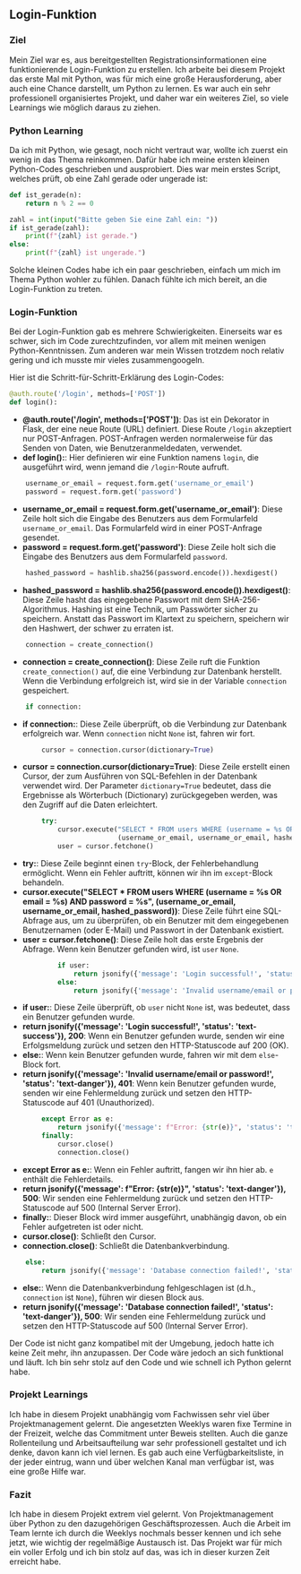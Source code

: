 ## Login-Funktion

### Ziel
Mein Ziel war es, aus bereitgestellten Registrationsinformationen eine funktionierende Login-Funktion zu erstellen. Ich arbeite bei diesem Projekt das erste Mal mit Python, was für mich eine große Herausforderung, aber auch eine Chance darstellt, um Python zu lernen. Es war auch ein sehr professionell organisiertes Projekt, und daher war ein weiteres Ziel, so viele Learnings wie möglich daraus zu ziehen.

### Python Learning
Da ich mit Python, wie gesagt, noch nicht vertraut war, wollte ich zuerst ein wenig in das Thema reinkommen. Dafür habe ich meine ersten kleinen Python-Codes geschrieben und ausprobiert. Dies war mein erstes Script, welches prüft, ob eine Zahl gerade oder ungerade ist:

```python
def ist_gerade(n):
    return n % 2 == 0

zahl = int(input("Bitte geben Sie eine Zahl ein: "))
if ist_gerade(zahl):
    print(f"{zahl} ist gerade.")
else:
    print(f"{zahl} ist ungerade.")
```

Solche kleinen Codes habe ich ein paar geschrieben, einfach um mich im Thema Python wohler zu fühlen. Danach fühlte ich mich bereit, an die Login-Funktion zu treten.

### Login-Funktion
Bei der Login-Funktion gab es mehrere Schwierigkeiten. Einerseits war es schwer, sich im Code zurechtzufinden, vor allem mit meinen wenigen Python-Kenntnissen. Zum anderen war mein Wissen trotzdem noch relativ gering und ich musste mir vieles zusammengoogeln.

Hier ist die Schritt-für-Schritt-Erklärung des Login-Codes:

```python
@auth.route('/login', methods=['POST'])
def login():
```
- **@auth.route('/login', methods=['POST'])**: Das ist ein Dekorator in Flask, der eine neue Route (URL) definiert. Diese Route `/login` akzeptiert nur POST-Anfragen. POST-Anfragen werden normalerweise für das Senden von Daten, wie Benutzeranmeldedaten, verwendet.
- **def login():**: Hier definieren wir eine Funktion namens `login`, die ausgeführt wird, wenn jemand die `/login`-Route aufruft.

```python
    username_or_email = request.form.get('username_or_email')
    password = request.form.get('password')
```
- **username_or_email = request.form.get('username_or_email')**: Diese Zeile holt sich die Eingabe des Benutzers aus dem Formularfeld `username_or_email`. Das Formularfeld wird in einer POST-Anfrage gesendet.
- **password = request.form.get('password')**: Diese Zeile holt sich die Eingabe des Benutzers aus dem Formularfeld `password`.

```python
    hashed_password = hashlib.sha256(password.encode()).hexdigest()
```
- **hashed_password = hashlib.sha256(password.encode()).hexdigest()**: Diese Zeile hasht das eingegebene Passwort mit dem SHA-256-Algorithmus. Hashing ist eine Technik, um Passwörter sicher zu speichern. Anstatt das Passwort im Klartext zu speichern, speichern wir den Hashwert, der schwer zu erraten ist.

```python
    connection = create_connection()
```
- **connection = create_connection()**: Diese Zeile ruft die Funktion `create_connection()` auf, die eine Verbindung zur Datenbank herstellt. Wenn die Verbindung erfolgreich ist, wird sie in der Variable `connection` gespeichert.

```python
    if connection:
```
- **if connection:**: Diese Zeile überprüft, ob die Verbindung zur Datenbank erfolgreich war. Wenn `connection` nicht `None` ist, fahren wir fort.

```python
        cursor = connection.cursor(dictionary=True)
```
- **cursor = connection.cursor(dictionary=True)**: Diese Zeile erstellt einen Cursor, der zum Ausführen von SQL-Befehlen in der Datenbank verwendet wird. Der Parameter `dictionary=True` bedeutet, dass die Ergebnisse als Wörterbuch (Dictionary) zurückgegeben werden, was den Zugriff auf die Daten erleichtert.

```python
        try:
            cursor.execute("SELECT * FROM users WHERE (username = %s OR email = %s) AND password = %s",
                           (username_or_email, username_or_email, hashed_password))
            user = cursor.fetchone()
```
- **try:**: Diese Zeile beginnt einen `try`-Block, der Fehlerbehandlung ermöglicht. Wenn ein Fehler auftritt, können wir ihn im `except`-Block behandeln.
- **cursor.execute("SELECT * FROM users WHERE (username = %s OR email = %s) AND password = %s", (username_or_email, username_or_email, hashed_password))**: Diese Zeile führt eine SQL-Abfrage aus, um zu überprüfen, ob ein Benutzer mit dem eingegebenen Benutzernamen (oder E-Mail) und Passwort in der Datenbank existiert.
- **user = cursor.fetchone()**: Diese Zeile holt das erste Ergebnis der Abfrage. Wenn kein Benutzer gefunden wird, ist `user` `None`.

```python
            if user:
                return jsonify({'message': 'Login successful!', 'status': 'text-success'}), 200
            else:
                return jsonify({'message': 'Invalid username/email or password!', 'status': 'text-danger'}), 401
```
- **if user:**: Diese Zeile überprüft, ob `user` nicht `None` ist, was bedeutet, dass ein Benutzer gefunden wurde.
- **return jsonify({'message': 'Login successful!', 'status': 'text-success'}), 200**: Wenn ein Benutzer gefunden wurde, senden wir eine Erfolgsmeldung zurück und setzen den HTTP-Statuscode auf 200 (OK).
- **else:**: Wenn kein Benutzer gefunden wurde, fahren wir mit dem `else`-Block fort.
- **return jsonify({'message': 'Invalid username/email or password!', 'status': 'text-danger'}), 401**: Wenn kein Benutzer gefunden wurde, senden wir eine Fehlermeldung zurück und setzen den HTTP-Statuscode auf 401 (Unauthorized).

```python
        except Error as e:
            return jsonify({'message': f"Error: {str(e)}", 'status': 'text-danger'}), 500
        finally:
            cursor.close()
            connection.close()
```
- **except Error as e:**: Wenn ein Fehler auftritt, fangen wir ihn hier ab. `e` enthält die Fehlerdetails.
- **return jsonify({'message': f"Error: {str(e)}", 'status': 'text-danger'}), 500**: Wir senden eine Fehlermeldung zurück und setzen den HTTP-Statuscode auf 500 (Internal Server Error).
- **finally:**: Dieser Block wird immer ausgeführt, unabhängig davon, ob ein Fehler aufgetreten ist oder nicht.
- **cursor.close()**: Schließt den Cursor.
- **connection.close()**: Schließt die Datenbankverbindung.

```python
    else:
        return jsonify({'message': 'Database connection failed!', 'status': 'text-danger'}), 500
```
- **else:**: Wenn die Datenbankverbindung fehlgeschlagen ist (d.h., `connection` ist `None`), führen wir diesen Block aus.
- **return jsonify({'message': 'Database connection failed!', 'status': 'text-danger'}), 500**: Wir senden eine Fehlermeldung zurück und setzen den HTTP-Statuscode auf 500 (Internal Server Error).

Der Code ist nicht ganz kompatibel mit der Umgebung, jedoch hatte ich keine Zeit mehr, ihn anzupassen. Der Code wäre jedoch an sich funktional und läuft. Ich bin sehr stolz auf den Code und wie schnell ich Python gelernt habe.

### Projekt Learnings
Ich habe in diesem Projekt unabhängig vom Fachwissen sehr viel über Projektmanagement gelernt. Die angesetzten Weeklys waren fixe Termine in der Freizeit, welche das Commitment unter Beweis stellten. Auch die ganze Rollenteilung und Arbeitsaufteilung war sehr professionell gestaltet und ich denke, davon kann ich viel lernen. Es gab auch eine Verfügbarkeitsliste, in der jeder eintrug, wann und über welchen Kanal man verfügbar ist, was eine große Hilfe war.

### Fazit
Ich habe in diesem Projekt extrem viel gelernt. Von Projektmanagement über Python zu den dazugehörigen Geschäftsprozessen. Auch die Arbeit im Team lernte ich durch die Weeklys nochmals besser kennen und ich sehe jetzt, wie wichtig der regelmäßige Austausch ist. Das Projekt war für mich ein voller Erfolg und ich bin stolz auf das, was ich in dieser kurzen Zeit erreicht habe.
